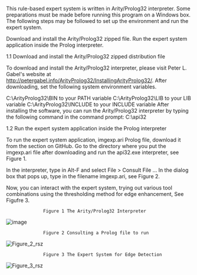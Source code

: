 This rule-based expert system is written in Arity/Prolog32 interpreter. Some preparations must be made before running this program on a Windows box. The following steps may be followed to set up the environment and run the expert system.

Download and install the Arity/Prolog32 zipped file.
Run the expert system application inside the Prolog interpreter.

1.1 Download and install the Arity/Prolog32 zipped distribution file

To download and install the Arity/Prolog32 interpreter, please visit Peter L. Gabel's website at http://petergabel.info/ArityProlog32/InstallingArityProlog32/. After downloading, set the following system environment variables.

C:\ArityProlog32\BIN to your PATH variable
C:\ArityProlog32\LIB to your LIB variable
C:\ArityProlog32\INCLUDE to your INCLUDE variable
After installing the software, you can run the Arity/Prolog32 interpreter by typing the following command in the command prompt: C:\api32

1.2 Run the expert system application inside the Prolog interpreter

To run the expert system application, imgexp.ari Prolog file, download it from the section on GitHub. Go to the directory where you put the imgexp.ari file after downloading and run the api32.exe interpreter, see Figure 1.

In the interpreter, type in Alt-F and select File > Consult File … In the dialog box that pops up, type in the filename imgexp.ari, see Figure 2.

Now, you can interact with the expert system, trying out various tool combinations using the thresholding method for edge enhancement, See Figufre 3.

                  Figure 1 The Arity/Prolog32 Interpreter
![image](https://github.com/user-attachments/assets/91902556-257e-46c1-8428-44bb589d6661)

                  Figure 2 Consulting a Prolog file to run
![Figure_2_rsz](https://github.com/user-attachments/assets/a16a0ec4-a5f6-4564-89d3-6d05a9e20caa)

                  Figure 3 The Expert System for Edge Detection
![Figure_3_rsz](https://github.com/user-attachments/assets/439df082-fad1-49e3-af15-c5207e27a73a)




